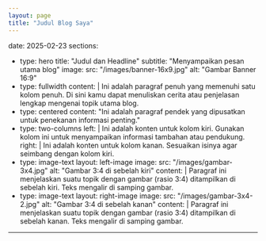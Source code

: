 ```yaml
---
layout: page
title: "Judul Blog Saya"
---
```

date: 2025-02-23
sections:
  - type: hero
    title: "Judul dan Headline"
    subtitle: "Menyampaikan pesan utama blog"
    image:
      src: "/images/banner-16x9.jpg"
      alt: "Gambar Banner 16:9"
  - type: fullwidth
    content: |
      Ini adalah paragraf penuh yang memenuhi satu kolom penuh. Di sini kamu dapat menuliskan cerita atau penjelasan lengkap mengenai topik utama blog.
  - type: centered
    content: "Ini adalah paragraf pendek yang dipusatkan untuk penekanan informasi penting."
  - type: two-columns
    left: |
      Ini adalah konten untuk kolom kiri. Gunakan kolom ini untuk menyampaikan informasi tambahan atau pendukung.
    right: |
      Ini adalah konten untuk kolom kanan. Sesuaikan isinya agar seimbang dengan kolom kiri.
  - type: image-text
    layout: left-image
    image:
      src: "/images/gambar-3x4.jpg"
      alt: "Gambar 3:4 di sebelah kiri"
    content: |
      Paragraf ini menjelaskan suatu topik dengan gambar (rasio 3:4) ditampilkan di sebelah kiri. Teks mengalir di samping gambar.
  - type: image-text
    layout: right-image
    image:
      src: "/images/gambar-3x4-2.jpg"
      alt: "Gambar 3:4 di sebelah kanan"
    content: |
      Paragraf ini menjelaskan suatu topik dengan gambar (rasio 3:4) ditampilkan di sebelah kanan. Teks mengalir di samping gambar.
---
